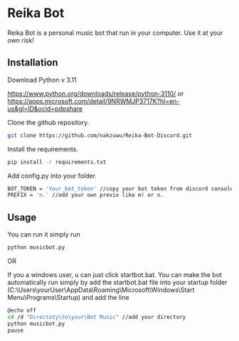 # Reika Bot 

Reika Bot is a personal music bot that run in your computer. Use it at your own risk!

## Installation

Download Python v 3.11

https://www.python.org/downloads/release/python-3110/ or https://apps.microsoft.com/detail/9NRWMJP3717K?hl=en-us&gl=ID&ocid=pdpshare

Clone the github repository.

```bash
git clone https://github.com/nakzuwu/Reika-Bot-Discord.git
```

Install the requirements.

```bash
pip install -r requirements.txt
```

Add config.py into your folder.

```bash
BOT_TOKEN = 'Your_bot_token' //copy your bot token from discord console https://discord.com/developers/applications
PREFIX = 'n.' //add your own previx like m! or n.
```

## Usage

You can run it simply run 
```bash
python musicbot.py
```
OR

If you a windows user, u can just click startbot.bat. You can make the bot automatically run simply by add the startbot.bat file into your startup folder (C:\Users\yourUser\AppData\Roaming\Microsoft\Windows\Start Menu\Programs\Startup) and add the line

```bash
@echo off
cd /d "Directoty\to\your\Bot Music" //add your directory
python musicbot.py
pause
```
